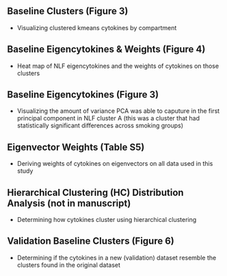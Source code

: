 ## Baseline Clusters (Figure 3)
- Visualizing clustered kmeans cytokines by compartment


## Baseline Eigencytokines & Weights (Figure 4)
- Heat map of NLF eigencytokines and the weights of cytokines on those clusters



## Baseline Eigencytokines (Figure 3)
- Visualizing the amount of variance PCA was able to caputure in the first principal component in NLF cluster A (this was a cluster that had statistically significant differences across smoking groups)



## Eigenvector Weights (Table S5)
- Deriving weights of cytokines on eigenvectors on all data used in this study



## Hierarchical Clustering (HC) Distribution Analysis (not in manuscript)
- Determining how cytokines cluster using hierarchical clustering


## Validation Baseline Clusters (Figure 6)
- Determining if the cytokines in a new (validation) dataset resemble the clusters found in the original dataset
